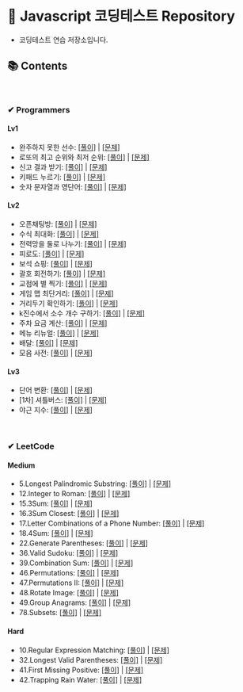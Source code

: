 # 🚩 Javascript 코딩테스트 Repository
- 코딩테스트 연습 저장소입니다.

## 📚 Contents

<br />

### ✔ Programmers

#### Lv1
- 완주하지 못한 선수: [[풀이]](https://github.com/Junhyeong-B/coding_test_practice/blob/main/Programmers/Lv1/%EC%99%84%EC%A3%BC%ED%95%98%EC%A7%80%20%EB%AA%BB%ED%95%9C%20%EC%84%A0%EC%88%98.js) | [[문제]](https://programmers.co.kr/learn/courses/30/lessons/42576)
- 로또의 최고 순위와 최저 순위: [[풀이]](https://github.com/Junhyeong-B/coding_test_practice/blob/main/Programmers/Lv1/%EB%A1%9C%EB%98%90%EC%9D%98%20%EC%B5%9C%EA%B3%A0%20%EC%88%9C%EC%9C%84%EC%99%80%20%EC%B5%9C%EC%A0%80%20%EC%88%9C%EC%9C%84.js) | [[문제]](https://programmers.co.kr/learn/courses/30/lessons/77484)
- 신고 결과 받기: [[풀이]](https://github.com/Junhyeong-B/coding_test_practice/blob/main/Programmers/Lv1/%EC%8B%A0%EA%B3%A0%20%EA%B2%B0%EA%B3%BC%20%EB%B0%9B%EA%B8%B0.js) | [[문제]](https://programmers.co.kr/learn/courses/30/lessons/92334)
- 키패드 누르기: [[풀이]](https://github.com/Junhyeong-B/coding_test_practice/blob/main/Programmers/Lv1/%ED%82%A4%ED%8C%A8%EB%93%9C%20%EB%88%84%EB%A5%B4%EA%B8%B0.js) | [[문제]](https://programmers.co.kr/learn/courses/30/lessons/67256)
- 숫자 문자열과 영단어: [[풀이]](https://github.com/Junhyeong-B/coding_test_practice/blob/main/Programmers/Lv1/%EC%88%AB%EC%9E%90%20%EB%AC%B8%EC%9E%90%EC%97%B4%EA%B3%BC%20%EC%98%81%EB%8B%A8%EC%96%B4.js) | [[문제]](https://programmers.co.kr/learn/courses/30/lessons/81301)
#### Lv2
- 오픈채팅방: [[풀이]](https://github.com/Junhyeong-B/coding_test_practice/blob/main/Programmers/Lv2/%EC%98%A4%ED%94%88%EC%B1%84%ED%8C%85%EB%B0%A9.js) | [[문제]](https://programmers.co.kr/learn/courses/30/lessons/42888)
- 수식 최대화: [[풀이]](https://github.com/Junhyeong-B/coding_test_practice/blob/main/Programmers/Lv2/%EC%88%98%EC%8B%9D%20%EC%B5%9C%EB%8C%80%ED%99%94.js) | [[문제]](https://programmers.co.kr/learn/courses/30/lessons/67257)
- 전력망을 둘로 나누기: [[풀이]](https://github.com/Junhyeong-B/coding_test_practice/blob/main/Programmers/Lv2/%EC%A0%84%EB%A0%A5%EB%A7%9D%EC%9D%84%20%EB%91%98%EB%A1%9C%20%EB%82%98%EB%88%84%EA%B8%B0.js) | [[문제]](https://programmers.co.kr/learn/courses/30/lessons/86971)
- 피로도: [[풀이]](https://github.com/Junhyeong-B/coding_test_practice/blob/main/Programmers/Lv2/%ED%94%BC%EB%A1%9C%EB%8F%84.js) | [[문제]](https://programmers.co.kr/learn/courses/30/lessons/87946)
- 보석 쇼핑: [[풀이]](https://github.com/Junhyeong-B/coding_test_practice/blob/main/Programmers/Lv2/%EB%B3%B4%EC%84%9D%20%EC%87%BC%ED%95%91.js) | [[문제]](https://programmers.co.kr/learn/courses/30/lessons/67258)
- 괄호 회전하기: [[풀이]](https://github.com/Junhyeong-B/coding_test_practice/blob/main/Programmers/Lv2/%EA%B4%84%ED%98%B8%20%ED%9A%8C%EC%A0%84%ED%95%98%EA%B8%B0.js) | [[문제]](https://programmers.co.kr/learn/courses/30/lessons/76502)
- 교점에 별 찍기: [[풀이]](https://github.com/Junhyeong-B/coding_test_practice/blob/main/Programmers/Lv2/%EA%B5%90%EC%A0%90%EC%97%90%20%EB%B3%84%20%EB%A7%8C%EB%93%A4%EA%B8%B0.js) | [[문제]](https://programmers.co.kr/learn/courses/30/lessons/87377)
- 게임 맵 최단거리: [[풀이]](https://github.com/Junhyeong-B/coding_test_practice/blob/main/Programmers/Lv2/%EA%B2%8C%EC%9E%84%20%EB%A7%B5%20%EC%B5%9C%EB%8B%A8%EA%B1%B0%EB%A6%AC.js) | [[문제]](https://programmers.co.kr/learn/courses/30/lessons/1844)
- 거리두기 확인하기: [[풀이]](https://github.com/Junhyeong-B/coding_test_practice/blob/main/Programmers/Lv2/%EA%B1%B0%EB%A6%AC%EB%91%90%EA%B8%B0%20%ED%99%95%EC%9D%B8%ED%95%98%EA%B8%B0.js) | [[문제]](https://programmers.co.kr/learn/courses/30/lessons/81302)
- k진수에서 소수 개수 구하기: [[풀이]](https://github.com/Junhyeong-B/coding_test_practice/blob/main/Programmers/Lv2/k%EC%A7%84%EC%88%98%EC%97%90%EC%84%9C%20%EC%86%8C%EC%88%98%20%EA%B0%9C%EC%88%98%20%EA%B5%AC%ED%95%98%EA%B8%B0.js) | [[문제]](https://programmers.co.kr/learn/courses/30/lessons/92335)
- 주차 요금 계산: [[풀이]](https://github.com/Junhyeong-B/coding_test_practice/blob/main/Programmers/Lv2/%EC%A3%BC%EC%B0%A8%20%EC%9A%94%EA%B8%88%20%EA%B3%84%EC%82%B0.js) | [[문제]](https://programmers.co.kr/learn/courses/30/lessons/92341)
- 메뉴 리뉴얼: [[풀이]](https://github.com/Junhyeong-B/coding_test_practice/blob/main/Programmers/Lv2/%EB%A9%94%EB%89%B4%20%EB%A6%AC%EB%89%B4%EC%96%BC.js) | [[문제]](https://programmers.co.kr/learn/courses/30/lessons/72411)
- 배달: [[풀이]](https://github.com/Junhyeong-B/coding_test_practice/blob/main/Programmers/Lv2/%EB%B0%B0%EB%8B%AC.js) | [[문제]](https://programmers.co.kr/learn/courses/30/lessons/12978)
- 모음 사전: [[풀이]](https://github.com/Junhyeong-B/coding_test_practice/blob/main/Programmers/Lv2/%EB%AA%A8%EC%9D%8C%20%EC%82%AC%EC%A0%84.js) | [[문제]](https://programmers.co.kr/learn/courses/30/lessons/84512)
#### Lv3
- 단어 변환: [[풀이]](https://github.com/Junhyeong-B/coding_test_practice/blob/main/Programmers/Lv3/%EB%8B%A8%EC%96%B4%20%EB%B3%80%ED%99%98.js) | [[문제]](https://programmers.co.kr/learn/courses/30/lessons/43163)
- [1차] 셔틀버스: [[풀이]](https://github.com/Junhyeong-B/coding_test_practice/blob/main/Programmers/Lv3/%5B1%EC%B0%A8%5D%20%EC%85%94%ED%8B%80%EB%B2%84%EC%8A%A4.js) | [[문제]](https://programmers.co.kr/learn/courses/30/lessons/17678)
- 야근 지수: [[풀이]](https://github.com/Junhyeong-B/coding_test_practice/blob/main/Programmers/Lv3/%EC%95%BC%EA%B7%BC%20%EC%A7%80%EC%88%98.js) | [[문제]](https://programmers.co.kr/learn/courses/30/lessons/12927)



<br />

### ✔ LeetCode

#### Medium
- 5.Longest Palindromic Substring: [[풀이]](https://github.com/Junhyeong-B/coding_test_practice/blob/main/LeetCode/Medium/5.%20Longest%20Palindromic%20Substring.js) | [[문제]](https://leetcode.com/problems/longest-palindromic-substring/)
- 12.Integer to Roman: [[풀이]](https://github.com/Junhyeong-B/coding_test_practice/blob/main/LeetCode/Medium/12.%20Integer%20to%20Roman.js) | [[문제]](https://leetcode.com/problems/integer-to-roman/)
- 15.3Sum: [[풀이]](https://github.com/Junhyeong-B/coding_test_practice/blob/main/LeetCode/Medium/15.%203Sum.js) | [[문제]](https://leetcode.com/problems/3sum/)
- 16.3Sum Closest: [[풀이]](https://github.com/Junhyeong-B/coding_test_practice/blob/main/LeetCode/Medium/16.%203Sum%20Closest.js) | [[문제]](https://leetcode.com/problems/3sum-closest/)
- 17.Letter Combinations of a Phone Number: [[풀이]](https://github.com/Junhyeong-B/coding_test_practice/blob/main/LeetCode/Medium/17.%20Letter%20Combinations%20of%20a%20Phone%20Number.js) | [[문제]](https://leetcode.com/problems/letter-combinations-of-a-phone-number/)
- 18.4Sum: [[풀이]](https://github.com/Junhyeong-B/coding_test_practice/blob/main/LeetCode/Medium/18.%204Sum.js) | [[문제]](https://leetcode.com/problems/4sum/)
- 22.Generate Parentheses: [[풀이]](https://github.com/Junhyeong-B/coding_test_practice/blob/main/LeetCode/Medium/22.%20Generate%20Parentheses.js) | [[문제]](https://leetcode.com/problems/generate-parentheses/)
- 36.Valid Sudoku: [[풀이]](https://github.com/Junhyeong-B/coding_test_practice/blob/main/LeetCode/Medium/36.%20Valid%20Sudoku.js) | [[문제]](https://leetcode.com/problems/valid-sudoku/)
- 39.Combination Sum: [[풀이]](https://github.com/Junhyeong-B/coding_test_practice/blob/main/LeetCode/Medium/39.%20Combination%20Sum.js) | [[문제]](https://leetcode.com/problems/combination-sum/)
- 46.Permutations: [[풀이]](https://github.com/Junhyeong-B/coding_test_practice/blob/main/LeetCode/Medium/46.%20Permutations.js) | [[문제]](https://leetcode.com/problems/permutations/)
- 47.Permutations II: [[풀이]](https://github.com/Junhyeong-B/coding_test_practice/blob/main/LeetCode/Medium/47.%20Permutations%20II.js) | [[문제]](https://leetcode.com/problems/permutations-ii/)
- 48.Rotate Image: [[풀이]](https://github.com/Junhyeong-B/coding_test_practice/blob/main/LeetCode/Medium/48.%20Rotate%20Image.js) | [[문제]](https://leetcode.com/problems/rotate-image/)
- 49.Group Anagrams: [[풀이]](https://github.com/Junhyeong-B/coding_test_practice/blob/main/LeetCode/Medium/49.%20Group%20Anagrams.js) | [[문제]](https://leetcode.com/problems/group-anagrams/)
- 78.Subsets: [[풀이]](https://github.com/Junhyeong-B/coding_test_practice/blob/main/LeetCode/Medium/78.%20Subsets.js) | [[문제]](https://leetcode.com/problems/subsets/)
#### Hard
- 10.Regular Expression Matching: [[풀이]](https://github.com/Junhyeong-B/coding_test_practice/blob/main/LeetCode/Hard/10.%20Regular%20Expression%20Matching.js) | [[문제]](https://leetcode.com/problems/regular-expression-matching/)
- 32.Longest Valid Parentheses: [[풀이]](https://github.com/Junhyeong-B/coding_test_practice/blob/main/LeetCode/Hard/32.%20Longest%20Valid%20Parentheses.js) | [[문제]](https://leetcode.com/problems/longest-valid-parentheses/)
- 41.First Missing Positive: [[풀이]](https://github.com/Junhyeong-B/coding_test_practice/blob/main/LeetCode/Hard/41.%20First%20Missing%20Positive.js) | [[문제]](https://leetcode.com/problems/first-missing-positive/)
- 42.Trapping Rain Water: [[풀이]](https://github.com/Junhyeong-B/coding_test_practice/blob/main/LeetCode/Hard/42.%20Trapping%20Rain%20Water.js) | [[문제]](https://leetcode.com/problems/trapping-rain-water/)
